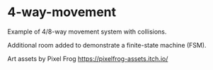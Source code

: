 # 4-way-movement
 
Example of 4/8-way movement system with collisions.

Additional room added to demonstrate a finite-state machine (FSM).

Art assets by Pixel Frog
https://pixelfrog-assets.itch.io/
